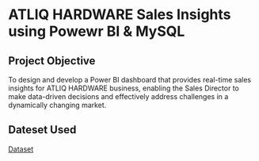 # ATLIQ HARDWARE Sales Insights using Powewr BI & MySQL

<h2><b>Project Objective</b></h2>

<p>To design and develop a Power BI dashboard that provides real-time sales insights for ATLIQ HARDWARE business, enabling the Sales Director to make data-driven decisions and effectively address challenges in a dynamically changing market.</p>

<h2><b>Dateset Used</b></h2>
<a href="">Dataset</a>
